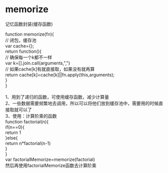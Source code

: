 # memorize
记忆函数封装(缓存函数)

function memorize(fn){<br>
    // 闭包，缓存池<br>
    var cache={};<br>
    return function(){<br>
        // 确保每一个k都不一样<br>
        var k=[].join.call(arguments,",")<br>
        // 如果cache[k]有就直接取，如果没有就再算<br>
        return cache[k]=cache[k]||fn.apply(this,arguments);<br>
    }<br>
}<br>
<br>
1、用到了递归的函数，可使用缓存函数，减少计算量<br>
2、一些数据需要频繁地去调用，所以可以将他们放到缓存池中，需要用的时候直接取就可以了<br>
3、使用：计算阶乘的函数<br>
function factorial(n){<br>
            if(n==0){<br>
                return 1<br>
            }else{<br>
                return n*factorial(n-1)<br>
            }<br>
        }<br>
var factorialMemorize=memorize(factorial)<br>
然后再使用factorialMemorize函数去计算阶乘<br>

